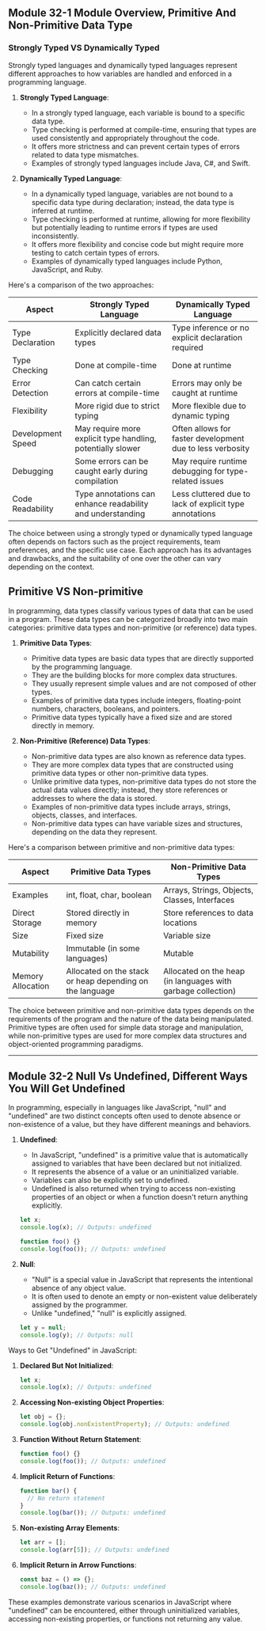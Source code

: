 ## Module 32-1 Module Overview, Primitive And Non-Primitive Data Type

### Strongly Typed VS Dynamically Typed

Strongly typed languages and dynamically typed languages represent different approaches to how variables are handled and enforced in a programming language.

1. **Strongly Typed Language**:
   - In a strongly typed language, each variable is bound to a specific data type.
   - Type checking is performed at compile-time, ensuring that types are used consistently and appropriately throughout the code.
   - It offers more strictness and can prevent certain types of errors related to data type mismatches.
   - Examples of strongly typed languages include Java, C#, and Swift.

2. **Dynamically Typed Language**:
   - In a dynamically typed language, variables are not bound to a specific data type during declaration; instead, the data type is inferred at runtime.
   - Type checking is performed at runtime, allowing for more flexibility but potentially leading to runtime errors if types are used inconsistently.
   - It offers more flexibility and concise code but might require more testing to catch certain types of errors.
   - Examples of dynamically typed languages include Python, JavaScript, and Ruby.

Here's a comparison of the two approaches:

| Aspect                  | Strongly Typed Language                                     | Dynamically Typed Language                                  |
|-------------------------|-------------------------------------------------------------|-------------------------------------------------------------|
| Type Declaration        | Explicitly declared data types                               | Type inference or no explicit declaration required           |
| Type Checking           | Done at compile-time                                        | Done at runtime                                             |
| Error Detection         | Can catch certain errors at compile-time                    | Errors may only be caught at runtime                         |
| Flexibility             | More rigid due to strict typing                             | More flexible due to dynamic typing                         |
| Development Speed       | May require more explicit type handling, potentially slower  | Often allows for faster development due to less verbosity    |
| Debugging               | Some errors can be caught early during compilation          | May require runtime debugging for type-related issues       |
| Code Readability        | Type annotations can enhance readability and understanding  | Less cluttered due to lack of explicit type annotations      |

The choice between using a strongly typed or dynamically typed language often depends on factors such as the project requirements, team preferences, and the specific use case. Each approach has its advantages and drawbacks, and the suitability of one over the other can vary depending on the context.

## Primitive VS Non-primitive

In programming, data types classify various types of data that can be used in a program. These data types can be categorized broadly into two main categories: primitive data types and non-primitive (or reference) data types.

1. **Primitive Data Types**:
   - Primitive data types are basic data types that are directly supported by the programming language.
   - They are the building blocks for more complex data structures.
   - They usually represent simple values and are not composed of other types.
   - Examples of primitive data types include integers, floating-point numbers, characters, booleans, and pointers.
   - Primitive data types typically have a fixed size and are stored directly in memory.

2. **Non-Primitive (Reference) Data Types**:
   - Non-primitive data types are also known as reference data types.
   - They are more complex data types that are constructed using primitive data types or other non-primitive data types.
   - Unlike primitive data types, non-primitive data types do not store the actual data values directly; instead, they store references or addresses to where the data is stored.
   - Examples of non-primitive data types include arrays, strings, objects, classes, and interfaces.
   - Non-primitive data types can have variable sizes and structures, depending on the data they represent.

Here's a comparison between primitive and non-primitive data types:

| Aspect                  | Primitive Data Types                                         | Non-Primitive Data Types                                     |
|-------------------------|--------------------------------------------------------------|--------------------------------------------------------------|
| Examples                | int, float, char, boolean                                    | Arrays, Strings, Objects, Classes, Interfaces               |
| Direct Storage          | Stored directly in memory                                    | Store references to data locations                           |
| Size                    | Fixed size                                                   | Variable size                                                |
| Mutability               | Immutable (in some languages)                                 | Mutable                                                      |
| Memory Allocation       | Allocated on the stack or heap depending on the language     | Allocated on the heap (in languages with garbage collection) |

The choice between primitive and non-primitive data types depends on the requirements of the program and the nature of the data being manipulated. Primitive types are often used for simple data storage and manipulation, while non-primitive types are used for more complex data structures and object-oriented programming paradigms.

---

## Module 32-2 Null Vs Undefined, Different Ways You Will Get Undefined

In programming, especially in languages like JavaScript, "null" and "undefined" are two distinct concepts often used to denote absence or non-existence of a value, but they have different meanings and behaviors.

1. **Undefined**:
   - In JavaScript, "undefined" is a primitive value that is automatically assigned to variables that have been declared but not initialized.
   - It represents the absence of a value or an uninitialized variable.
   - Variables can also be explicitly set to undefined.
   - Undefined is also returned when trying to access non-existing properties of an object or when a function doesn't return anything explicitly.

   ```javascript
   let x;
   console.log(x); // Outputs: undefined

   function foo() {}
   console.log(foo()); // Outputs: undefined
   ```

2. **Null**:
   - "Null" is a special value in JavaScript that represents the intentional absence of any object value.
   - It is often used to denote an empty or non-existent value deliberately assigned by the programmer.
   - Unlike "undefined," "null" is explicitly assigned.

   ```javascript
   let y = null;
   console.log(y); // Outputs: null
   ```

Ways to Get "Undefined" in JavaScript:
1. **Declared But Not Initialized**:
   ```javascript
   let x;
   console.log(x); // Outputs: undefined
   ```

2. **Accessing Non-existing Object Properties**:
   ```javascript
   let obj = {};
   console.log(obj.nonExistentProperty); // Outputs: undefined
   ```

3. **Function Without Return Statement**:
   ```javascript
   function foo() {}
   console.log(foo()); // Outputs: undefined
   ```

4. **Implicit Return of Functions**:
   ```javascript
   function bar() {
     // No return statement
   }
   console.log(bar()); // Outputs: undefined
   ```

5. **Non-existing Array Elements**:
   ```javascript
   let arr = [];
   console.log(arr[5]); // Outputs: undefined
   ```

6. **Implicit Return in Arrow Functions**:
   ```javascript
   const baz = () => {};
   console.log(baz()); // Outputs: undefined
   ```

These examples demonstrate various scenarios in JavaScript where "undefined" can be encountered, either through uninitialized variables, accessing non-existing properties, or functions not returning any value.

